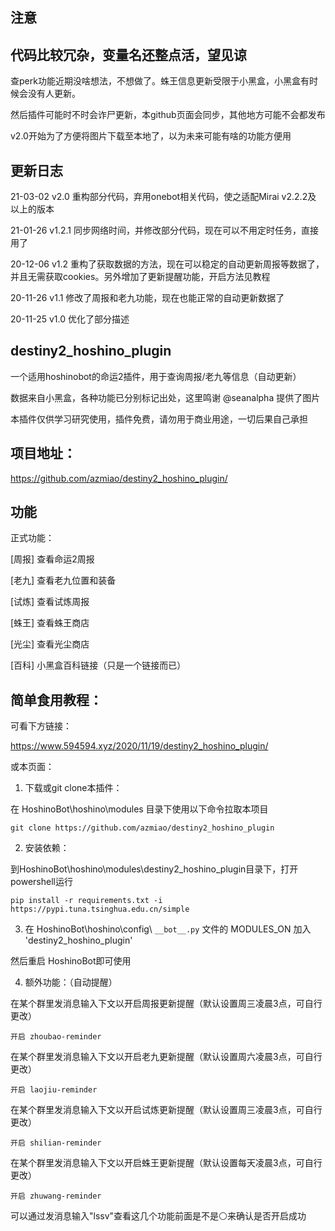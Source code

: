 
## 注意

## 代码比较冗杂，变量名还整点活，望见谅

查perk功能近期没啥想法，不想做了。蛛王信息更新受限于小黑盒，小黑盒有时候会没有人更新。

然后插件可能时不时会诈尸更新，本github页面会同步，其他地方可能不会都发布

v2.0开始为了方便将图片下载至本地了，以为未来可能有啥的功能方便用

## 更新日志

21-03-02    v2.0    重构部分代码，弃用onebot相关代码，使之适配Mirai v2.2.2及 以上的版本

21-01-26    v1.2.1  同步网络时间，并修改部分代码，现在可以不用定时任务，直接用了

20-12-06    v1.2    重构了获取数据的方法，现在可以稳定的自动更新周报等数据了，并且无需获取cookies。另外增加了更新提醒功能，开启方法见教程

20-11-26    v1.1    修改了周报和老九功能，现在也能正常的自动更新数据了

20-11-25    v1.0    优化了部分描述

## destiny2_hoshino_plugin

一个适用hoshinobot的命运2插件，用于查询周报/老九等信息（自动更新）

数据来自小黑盒，各种功能已分别标记出处，这里鸣谢 @seanalpha 提供了图片

本插件仅供学习研究使用，插件免费，请勿用于商业用途，一切后果自己承担

## 项目地址：
https://github.com/azmiao/destiny2_hoshino_plugin/

## 功能

正式功能：

[周报] 查看命运2周报

[老九] 查看老九位置和装备

[试炼] 查看试炼周报

[蛛王] 查看蛛王商店

[光尘] 查看光尘商店

[百科] 小黑盒百科链接（只是一个链接而已）

## 简单食用教程：

可看下方链接：

https://www.594594.xyz/2020/11/19/destiny2_hoshino_plugin/

或本页面：

1. 下载或git clone本插件：

在 HoshinoBot\hoshino\modules 目录下使用以下命令拉取本项目
```
git clone https://github.com/azmiao/destiny2_hoshino_plugin
```
2. 安装依赖：

到HoshinoBot\hoshino\modules\destiny2_hoshino_plugin目录下，打开powershell运行
```
pip install -r requirements.txt -i https://pypi.tuna.tsinghua.edu.cn/simple
```

3. 在 HoshinoBot\hoshino\config\ `__bot__.py` 文件的 MODULES_ON 加入 'destiny2_hoshino_plugin'

然后重启 HoshinoBot即可使用

4. 额外功能：（自动提醒）

在某个群里发消息输入下文以开启周报更新提醒（默认设置周三凌晨3点，可自行更改）
```
开启 zhoubao-reminder
```
在某个群里发消息输入下文以开启老九更新提醒（默认设置周六凌晨3点，可自行更改）
```
开启 laojiu-reminder
```
在某个群里发消息输入下文以开启试炼更新提醒（默认设置周三凌晨3点，可自行更改）
```
开启 shilian-reminder
```
在某个群里发消息输入下文以开启蛛王更新提醒（默认设置每天凌晨3点，可自行更改）
```
开启 zhuwang-reminder
```
可以通过发消息输入"lssv"查看这几个功能前面是不是⚪来确认是否开启成功

